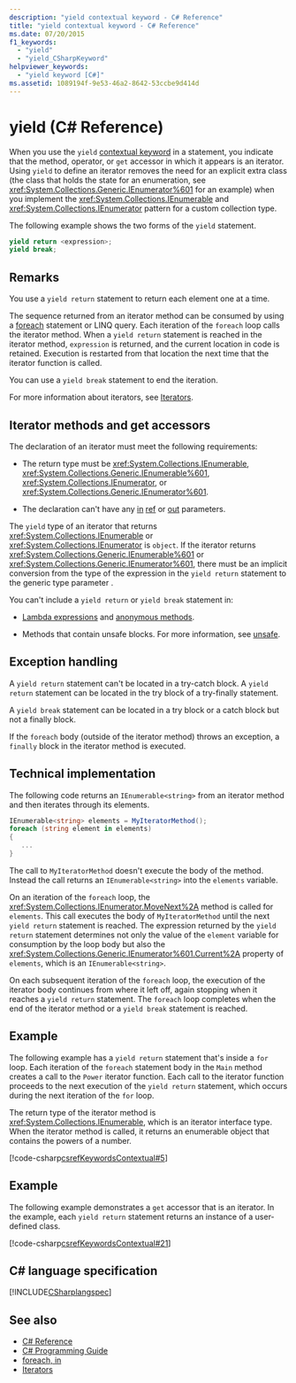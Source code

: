 ```yaml
---
description: "yield contextual keyword - C# Reference"
title: "yield contextual keyword - C# Reference"
ms.date: 07/20/2015
f1_keywords: 
  - "yield"
  - "yield_CSharpKeyword"
helpviewer_keywords: 
  - "yield keyword [C#]"
ms.assetid: 1089194f-9e53-46a2-8642-53ccbe9d414d
---
```

# yield (C# Reference)

When you use the `yield` [contextual keyword](index.md#contextual-keywords) in a statement, you indicate that the method, operator, or `get` accessor in which it appears is an iterator. Using `yield` to define an iterator removes the need for an explicit extra class (the class that holds the state for an enumeration, see <xref:System.Collections.Generic.IEnumerator%601> for an example) when you implement the <xref:System.Collections.IEnumerable> and <xref:System.Collections.IEnumerator> pattern for a custom collection type.

The following example shows the two forms of the `yield` statement.

```csharp
yield return <expression>;
yield break;
```

## Remarks

You use a `yield return` statement to return each element one at a time.

The sequence returned from an iterator method can be consumed by using a [foreach](foreach-in.md) statement or LINQ query. Each iteration of the `foreach` loop calls the iterator method. When a `yield return` statement is reached in the iterator method, `expression` is returned, and the current location in code is retained. Execution is restarted from that location the next time that the iterator function is called.

You can use a `yield break` statement to end the iteration.

For more information about iterators, see [Iterators](../../iterators.md).

## Iterator methods and get accessors

The declaration of an iterator must meet the following requirements:

- The return type must be <xref:System.Collections.IEnumerable>, <xref:System.Collections.Generic.IEnumerable%601>, <xref:System.Collections.IEnumerator>, or <xref:System.Collections.Generic.IEnumerator%601>.

- The declaration can't have any [in](in-parameter-modifier.md) [ref](ref.md) or [out](out-parameter-modifier.md) parameters.

The `yield` type of an iterator that returns <xref:System.Collections.IEnumerable> or <xref:System.Collections.IEnumerator> is `object`.  If the iterator returns <xref:System.Collections.Generic.IEnumerable%601> or <xref:System.Collections.Generic.IEnumerator%601>, there must be an implicit conversion from the type of the expression in the `yield return` statement to the generic type parameter .

You can't include a `yield return` or `yield break` statement in:

- [Lambda expressions](../operators/lambda-expressions.md) and [anonymous methods](../operators/delegate-operator.md).

- Methods that contain unsafe blocks. For more information, see [unsafe](unsafe.md).

## Exception handling

A `yield return` statement can't be located in a try-catch block. A `yield return` statement can be located in the try block of a try-finally statement.

A `yield break` statement can be located in a try block or a catch block but not a finally block.

If the `foreach` body (outside of the iterator method) throws an exception, a `finally` block in the iterator method is executed.

## Technical implementation

The following code returns an `IEnumerable<string>` from an iterator method and then iterates through its elements.

```csharp
IEnumerable<string> elements = MyIteratorMethod();
foreach (string element in elements)
{
   ...
}
```

The call to `MyIteratorMethod` doesn't execute the body of the method. Instead the call returns an `IEnumerable<string>` into the `elements` variable.

On an iteration of the `foreach` loop, the <xref:System.Collections.IEnumerator.MoveNext%2A> method is called for `elements`. This call executes the body of `MyIteratorMethod` until the next `yield return` statement is reached. The expression returned by the `yield return` statement determines not only the value of the `element` variable for consumption by the loop body but also the <xref:System.Collections.Generic.IEnumerator%601.Current%2A> property of `elements`, which is an `IEnumerable<string>`.

On each subsequent iteration of the `foreach` loop, the execution of the iterator body continues from where it left off, again stopping when it reaches a `yield return` statement. The `foreach` loop completes when the end of the iterator method or a `yield break` statement is reached.

## Example

The following example has a `yield return` statement that's inside a `for` loop. Each iteration of the `foreach` statement body in the `Main` method creates a call to the `Power` iterator function. Each call to the iterator function proceeds to the next execution of the `yield return` statement, which occurs during the next iteration of the `for` loop.

The return type of the iterator method is <xref:System.Collections.IEnumerable>, which is an iterator interface type. When the iterator method is called, it returns an enumerable object that contains the powers of a number.

[!code-csharp[csrefKeywordsContextual#5](~/samples/snippets/csharp/VS_Snippets_VBCSharp/csrefKeywordsContextual/CS/csrefKeywordsContextual.cs#5)]

## Example

The following example demonstrates a `get` accessor that is an iterator. In the example, each `yield return` statement returns an instance of a user-defined class.

[!code-csharp[csrefKeywordsContextual#21](~/samples/snippets/csharp/VS_Snippets_VBCSharp/csrefKeywordsContextual/CS/csrefKeywordsContextual.cs#21)]

## C# language specification

[!INCLUDE[CSharplangspec](~/includes/csharplangspec-md.md)]

## See also

- [C# Reference](../index.md)
- [C# Programming Guide](../../programming-guide/index.md)
- [foreach, in](foreach-in.md)
- [Iterators](../../iterators.md)
